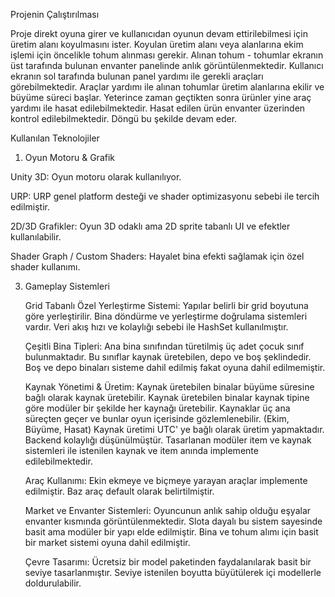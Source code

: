 Projenin Çalıştırılması

Proje direkt oyuna girer ve kullanıcıdan oyunun devam ettirilebilmesi için üretim alanı koyulmasını ister.
Koyulan üretim alanı veya alanlarına ekim işlemi için öncelikle tohum alınması gerekir.
Alınan tohum - tohumlar ekranın üst tarafında bulunan envanter panelinde anlık görüntülenmektedir.
Kullanıcı ekranın sol tarafında bulunan panel yardımı ile gerekli araçları görebilmektedir.
Araçlar yardımı ile alınan tohumlar üretim alanlarına ekilir ve büyüme süreci başlar.
Yeterince zaman geçtikten sonra ürünler yine araç yardımı ile hasat edilebilmektedir.
Hasat edilen ürün envanter üzerinden kontrol edilebilmektedir.
Döngü bu şekilde devam eder.

Kullanılan Teknolojiler

1. Oyun Motoru & Grafik

Unity 3D: Oyun motoru olarak kullanılıyor.

URP: URP genel platform desteği ve shader optimizasyonu sebebi ile tercih edilmiştir.

2D/3D Grafikler: Oyun 3D odaklı ama 2D sprite tabanlı UI ve efektler kullanılabilir.

Shader Graph / Custom Shaders: Hayalet bina efekti sağlamak için özel shader kullanımı.

3. Gameplay Sistemleri

	Grid Tabanlı Özel Yerleştirme Sistemi:
		Yapılar belirli bir grid boyutuna göre yerleştirilir.
		Bina döndürme ve yerleştirme doğrulama sistemleri vardır.
		Veri akış hızı ve kolaylığı sebebi ile HashSet kullanılmıştır.

	Çeşitli Bina Tipleri:
		Ana bina sınıfından türetilmiş üç adet çocuk sınıf bulunmaktadır.
		Bu sınıflar kaynak üretebilen, depo ve boş şeklindedir.
		Boş ve depo binaları sisteme dahil edilmiş fakat oyuna dahil edilmemiştir.

	Kaynak Yönetimi & Üretim:
		Kaynak üretebilen binalar büyüme süresine bağlı olarak kaynak üretebilir.
		Kaynak üretebilen binalar kaynak tipine göre modüler bir şekilde her kaynağı üretebilir.
		Kaynaklar üç ana süreçten geçer ve bunlar oyun içerisinde gözlemlenebilir. (Ekim, Büyüme, Hasat)
		Kaynak üretimi UTC' ye bağlı olarak üretim yapmaktadır. Backend kolaylığı düşünülmüştür.
		Tasarlanan modüler item ve kaynak sistemleri ile istenilen kaynak ve item anında implemente edilebilmektedir.

	Araç Kullanımı:
		Ekin ekmeye ve biçmeye yarayan araçlar implemente edilmiştir.
		Baz araç default olarak belirtilmiştir.

	Market ve Envanter Sistemleri:
		Oyuncunun anlık sahip olduğu eşyalar envanter kısmında görüntülenmektedir.
		Slota dayalı bu sistem sayesinde basit ama modüler bir yapı elde edilmiştir.
		Bina ve tohum alımı için basit bir market sistemi oyuna dahil edilmiştir.
	
	Çevre Tasarımı:
		Ücretsiz bir model paketinden faydalanılarak basit bir seviye tasarlanmıştır.
		Seviye istenilen boyutta büyütülerek içi modellerle doldurulabilir.
